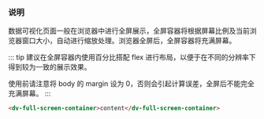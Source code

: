 <!--
 * @Description: datav
 * @Author: 姜泽
 * @Date: 2021-01-20 15:58:31
 * @EditAuthor: 修改人名称
 * @LastEditTime: 2021-05-21 10:30:46
-->

### 说明

数据可视化页面一般在浏览器中进行全屏展示，全屏容器将根据屏幕比例及当前浏览器窗口大小，自动进行缩放处理。浏览器全屏后，全屏容器将充满屏幕。

::: tip
建议在全屏容器内使用百分比搭配 flex 进行布局，以便于在不同的分辨率下得到较为一致的展示效果。

使用前请注意将 body 的 margin 设为 0，否则会引起计算误差，全屏后不能完全充满屏幕。
:::

```html
<dv-full-screen-container>content</dv-full-screen-container>
```
